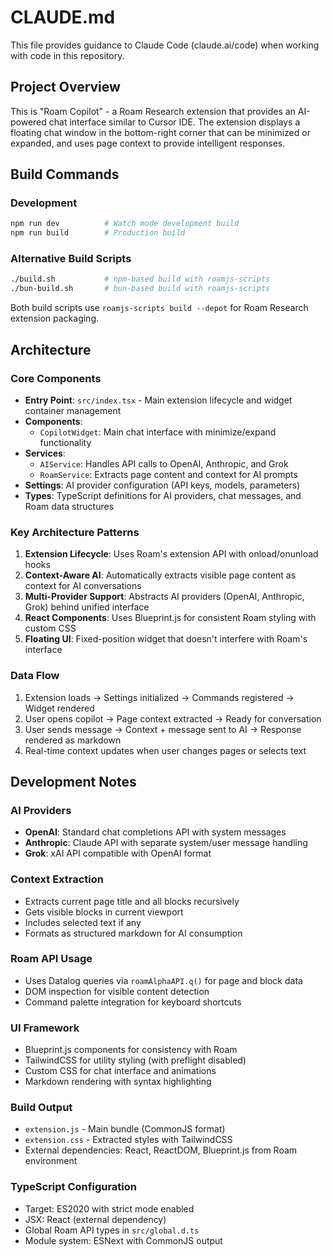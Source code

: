 # CLAUDE.md

This file provides guidance to Claude Code (claude.ai/code) when working with code in this repository.

## Project Overview

This is "Roam Copilot" - a Roam Research extension that provides an AI-powered chat interface similar to Cursor IDE. The extension displays a floating chat window in the bottom-right corner that can be minimized or expanded, and uses page context to provide intelligent responses.

## Build Commands

### Development
```bash
npm run dev          # Watch mode development build
npm run build        # Production build
```

### Alternative Build Scripts
```bash
./build.sh           # npm-based build with roamjs-scripts
./bun-build.sh       # bun-based build with roamjs-scripts
```

Both build scripts use `roamjs-scripts build --depot` for Roam Research extension packaging.

## Architecture

### Core Components

- **Entry Point**: `src/index.tsx` - Main extension lifecycle and widget container management
- **Components**:
  - `CopilotWidget`: Main chat interface with minimize/expand functionality
- **Services**:
  - `AIService`: Handles API calls to OpenAI, Anthropic, and Grok
  - `RoamService`: Extracts page content and context for AI prompts
- **Settings**: AI provider configuration (API keys, models, parameters)
- **Types**: TypeScript definitions for AI providers, chat messages, and Roam data structures

### Key Architecture Patterns

1. **Extension Lifecycle**: Uses Roam's extension API with onload/onunload hooks
2. **Context-Aware AI**: Automatically extracts visible page content as context for AI conversations
3. **Multi-Provider Support**: Abstracts AI providers (OpenAI, Anthropic, Grok) behind unified interface
4. **React Components**: Uses Blueprint.js for consistent Roam styling with custom CSS
5. **Floating UI**: Fixed-position widget that doesn't interfere with Roam's interface

### Data Flow

1. Extension loads → Settings initialized → Commands registered → Widget rendered
2. User opens copilot → Page context extracted → Ready for conversation
3. User sends message → Context + message sent to AI → Response rendered as markdown
4. Real-time context updates when user changes pages or selects text

## Development Notes

### AI Providers
- **OpenAI**: Standard chat completions API with system messages
- **Anthropic**: Claude API with separate system/user message handling
- **Grok**: xAI API compatible with OpenAI format

### Context Extraction
- Extracts current page title and all blocks recursively
- Gets visible blocks in current viewport
- Includes selected text if any
- Formats as structured markdown for AI consumption

### Roam API Usage
- Uses Datalog queries via `roamAlphaAPI.q()` for page and block data
- DOM inspection for visible content detection
- Command palette integration for keyboard shortcuts

### UI Framework
- Blueprint.js components for consistency with Roam
- TailwindCSS for utility styling (with preflight disabled)
- Custom CSS for chat interface and animations
- Markdown rendering with syntax highlighting

### Build Output
- `extension.js` - Main bundle (CommonJS format)
- `extension.css` - Extracted styles with TailwindCSS
- External dependencies: React, ReactDOM, Blueprint.js from Roam environment

### TypeScript Configuration
- Target: ES2020 with strict mode enabled
- JSX: React (external dependency)
- Global Roam API types in `src/global.d.ts`
- Module system: ESNext with CommonJS output